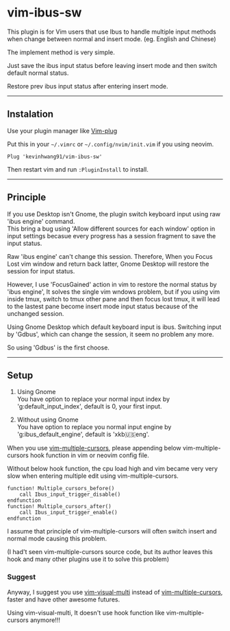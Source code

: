 # vim-ibus-sw

This plugin is for Vim users that use Ibus to handle multiple input methods when change between
normal and insert mode. (eg. English and Chinese)

The implement method is very simple.

Just save the ibus input status before leaving insert mode and then switch default normal status.

Restore prev ibus input status after entering insert mode.

---

## Instalation

Use your plugin manager like [Vim-plug](https://github.com/junegunn/vim-plug)

Put this in your `~/.vimrc` or `~/.config/nvim/init.vim` if you using neovim.

```vim
Plug 'kevinhwang91/vim-ibus-sw'
```

Then restart vim and run `:PluginInstall` to install.

---

## Principle

If you use Desktop isn't Gnome, the plugin switch keyboard input using raw 'ibus engine' command.  
This bring a bug using 'Allow different sources for each window' option in input settings becasue every progress has a session fragment to save the input status.

Raw 'ibus engine' can't change this session. Therefore, When you Focus Lost vim window and return back latter, Gnome Desktop will restore the session for input status.

However, I use 'FocusGained' action in vim to restore the normal status by 'ibus engine', It solves the single vim wndows problem, but if you using vim inside tmux, switch to tmux other pane and then focus lost tmux, it will lead to the lastest pane become insert mode input status because of the unchanged session.

Using Gnome Desktop which default keyboard input is ibus. Switching input by 'Gdbus', which can change the session, it seem no problem any more.

So using 'Gdbus' is the first choose.

---


## Setup

1. Using Gnome  
You have option to replace your normal input index by 'g:default_input_index', default is 0, your first input.  
  
2. Without using Gnome  
You have option to replace you normal input engine by 'g:ibus_default_engine', default is 'xkb:us:eng'.

When you use [vim-multiple-cursors](https://github.com/terryma/vim-multiple-cursors), please appending below vim-multiple-cursors hook function in vim or neovim config file.

Without below hook function, the cpu load high and vim became very very slow when entering multiple edit using vim-multiple-cursors.

```vim
function! Multiple_cursors_before()
    call Ibus_input_trigger_disable()
endfunction
function! Multiple_cursors_after()
    call Ibus_input_trigger_enable()
endfunction
```

I assume that principle of vim-multiple-cursors will often switch insert and normal mode causing this problem.

(I had't seen vim-multiple-cursors source code, but its author leaves this hook and many other plugins use it to solve this problem)

### Suggest

Anyway, I suggest you use [vim-visual-multi](https://github.com/mg979/vim-visual-multi) instead of [vim-multiple-cursors](https://github.com/terryma/vim-multiple-cursors), faster and have other awesome futures.

Using vim-visual-multi, It doesn't use hook function like vim-multiple-cursors anymore!!!
